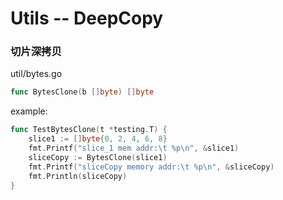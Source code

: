 # Utils -- DeepCopy

### 切片深拷贝

util/bytes.go

```go
func BytesClone(b []byte) []byte
```

example:
```go
func TestBytesClone(t *testing.T) {
	slice1 := []byte{0, 2, 4, 6, 8}
	fmt.Printf("slice_1 mem addr:\t %p\n", &slice1)
	sliceCopy := BytesClone(slice1)
	fmt.Printf("sliceCopy memory addr:\t %p\n", &sliceCopy)
	fmt.Println(sliceCopy)
}
```